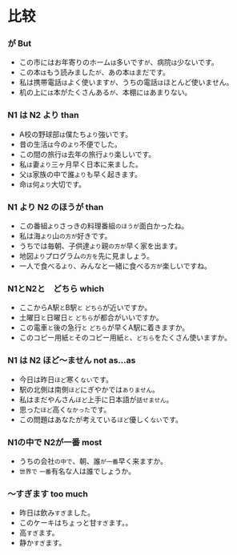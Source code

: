 # 比较

### が But

- この市にはお年寄りのホーム`は`多いです`が`、病院`は`少ないです。
- この本`は`もう読みました`が`、あの本`は`まだです。
- 私は携帯電話`は`よく使います`が`、うちの電話`は`ほとんど使いません。
- 机の上に`は`本がたくさんある`が`、本棚に`は`あまりない。

### N1 は N2 より than

- A校の野球部`は`僕たち`より`強いです。
- 昔の生活`は`今の`より`不便でした。
- この間の旅行`は`去年の旅行`より`楽しいです。
- 私`は`妻`より`三ヶ月早く日本に来ました。
- 父`は`家族の中で誰`より`も早く起きます。
- 命`は`何`より`大切です。

### N1 より N2 のほうが than

- この番組`より`さっきの料理番組`のほうが`面白かったね。
- 私は海`より`山`の方が`好きです。
- うちでは毎朝、子供達`より`親`の方が`早く家を出ます。
- 地図`より`プログラム`の方を`先に見ましょう。
- 一人で食べる`より`、みんなと一緒に食べる`方が`楽しいですね。

### N1とN2と　どちら which
- ここからA駅`と`B駅`と` `どちら`が近いですか。
- 土曜日`と`日曜日`と` `どちら`が都合がいいですか。
- この電車`と`後の急行`と` `どちら`が早くA駅に着きますか。
- このコピー用紙`と`そのコピー用紙`と`、`どちら`をたくさん使いますか。

### N1 は N2 ほど〜ません  not as...as
- 今日は昨日`ほど`寒く`ない`です。
- 駅の北側は南側`ほど`にぎやかでは`ありません`。
- 私はまだやんさん`ほど`上手に日本語が`話せません`。
- 思った`ほど`高く`なかった`です。
- この問題はあなたが考えている`ほど`優しく`ない`です。

### N1の中で N2が一番 most
- うちの会社`の中で`、朝、誰`が一番`早く来ますか。
- `世界で` `一番`有名な人は誰でしょうか。

### 〜すぎます too much
- 昨日は飲み`すぎ`ました。
- このケーキはちょっと甘`すぎ`ます。。
- 高`すぎ`ます。
- 静か`すぎ`ます。



